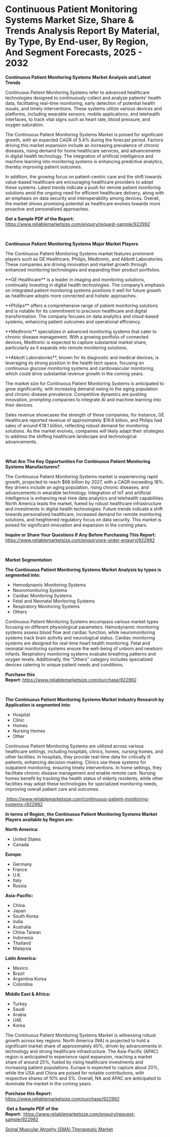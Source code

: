 <p><h1>Continuous Patient Monitoring Systems Market Size, Share & Trends Analysis Report By Material, By Type, By End-user, By Region, And Segment Forecasts, 2025 - 2032</h1></p><p><strong>Continuous Patient Monitoring Systems Market Analysis and Latest Trends</strong></p>
<p><p>Continuous Patient Monitoring Systems refer to advanced healthcare technologies designed to continuously collect and analyze patients' health data, facilitating real-time monitoring, early detection of potential health issues, and timely interventions. These systems utilize various devices and platforms, including wearable sensors, mobile applications, and telehealth interfaces, to track vital signs such as heart rate, blood pressure, and oxygen saturation.</p><p>The Continuous Patient Monitoring Systems Market is poised for significant growth, with an expected CAGR of 5.4% during the forecast period. Factors driving this market expansion include an increasing prevalence of chronic diseases, rising demand for home healthcare services, and advancements in digital health technology. The integration of artificial intelligence and machine learning into monitoring systems is enhancing predictive analytics, thereby improving patient outcomes.</p><p>In addition, the growing focus on patient-centric care and the shift towards value-based healthcare are encouraging healthcare providers to adopt these systems. Latest trends indicate a push for remote patient monitoring solutions amid the ongoing need for efficient healthcare delivery, along with an emphasis on data security and interoperability among devices. Overall, the market shows promising potential as healthcare evolves towards more proactive and personalized approaches.</p></p>
<p><strong>Get a Sample PDF of the Report:&nbsp;</strong> <a href="https://www.reliablemarketsize.com/enquiry/request-sample/922992?utm_campaign=1879&utm_medium=2&utm_source=Github&utm_content=ia&utm_term=04032025&utm_id=continuous-patient-monitoring-systems">https://www.reliablemarketsize.com/enquiry/request-sample/922992</a></p>
<p>&nbsp;</p>
<p><strong>Continuous Patient Monitoring Systems Major Market Players</strong></p>
<p><p>The Continuous Patient Monitoring Systems market features prominent players such as GE Healthcare, Philips, Medtronic, and Abbott Laboratories. These companies are driving innovation and market growth through enhanced monitoring technologies and expanding their product portfolios.</p><p>**GE Healthcare** is a leader in imaging and monitoring solutions, continually investing in digital health technologies. The company’s emphasis on integrated patient monitoring systems positions it well for future growth as healthcare adopts more connected and holistic approaches.</p><p>**Philips** offers a comprehensive range of patient monitoring solutions and is notable for its commitment to precision healthcare and digital transformation. The company focuses on data analytics and cloud-based systems, enhancing patient outcomes and operational efficiency.</p><p>**Medtronic** specializes in advanced monitoring systems that cater to chronic disease management. With a growing portfolio of connected devices, Medtronic is expected to capture substantial market share, particularly as it expands into remote monitoring solutions.</p><p>**Abbott Laboratories**, known for its diagnostic and medical devices, is leveraging its strong position in the health tech space, focusing on continuous glucose monitoring systems and cardiovascular monitoring, which could drive substantial revenue growth in the coming years.</p><p>The market size for Continuous Patient Monitoring Systems is anticipated to grow significantly, with increasing demand owing to the aging population and chronic disease prevalence. Competitive dynamics are pushing innovation, prompting companies to integrate AI and machine learning into their devices.</p><p>Sales revenue showcases the strength of these companies; for instance, GE Healthcare reported revenue of approximately $19.6 billion, and Philips had sales of around €18.1 billion, reflecting robust demand for monitoring solutions. As the market evolves, companies will likely adapt their strategies to address the shifting healthcare landscape and technological advancements.</p></p>
<p>&nbsp;</p>
<p><strong>What Are The Key Opportunities For Continuous Patient Monitoring Systems Manufacturers?</strong></p>
<p><p>The Continuous Patient Monitoring Systems market is experiencing rapid growth, projected to reach $68 billion by 2027, with a CAGR exceeding 18%. Key drivers include an aging population, rising chronic diseases, and advancements in wearable technology. Integration of IoT and artificial intelligence is enhancing real-time data analytics and telehealth capabilities. North America leads the market, fueled by robust healthcare infrastructure and investments in digital health technologies. Future trends indicate a shift towards personalized healthcare, increased demand for remote monitoring solutions, and heightened regulatory focus on data security. This market is poised for significant innovation and expansion in the coming years.</p></p>
<p><strong>Inquire or Share Your Questions If Any Before Purchasing This Report:</strong> <a href="https://www.reliablemarketsize.com/enquiry/pre-order-enquiry/922992?utm_campaign=1879&utm_medium=2&utm_source=Github&utm_content=ia&utm_term=04032025&utm_id=continuous-patient-monitoring-systems">https://www.reliablemarketsize.com/enquiry/pre-order-enquiry/922992</a></p>
<p>&nbsp;</p>
<p><strong>Market Segmentation</strong></p>
<p><strong>The Continuous Patient Monitoring Systems Market Analysis by types is segmented into:</strong></p>
<p><ul><li>Hemodynamic Monitoring Systems</li><li>Neuromonitoring Systems</li><li>Cardiac Monitoring Systems</li><li>Fetal and Neonatal Monitoring Systems</li><li>Respiratory Monitoring Systems</li><li>Others</li></ul></p>
<p><p>Continuous Patient Monitoring Systems encompass various market types focusing on different physiological parameters. Hemodynamic monitoring systems assess blood flow and cardiac function, while neuromonitoring systems track brain activity and neurological status. Cardiac monitoring systems are designed for real-time heart health monitoring. Fetal and neonatal monitoring systems ensure the well-being of unborn and newborn infants. Respiratory monitoring systems evaluate breathing patterns and oxygen levels. Additionally, the "Others" category includes specialized devices catering to unique patient needs and conditions.</p></p>
<p><strong>Purchase this Report:&nbsp;</strong><a href="https://www.reliablemarketsize.com/purchase/922992?utm_campaign=1879&utm_medium=2&utm_source=Github&utm_content=ia&utm_term=04032025&utm_id=continuous-patient-monitoring-systems">https://www.reliablemarketsize.com/purchase/922992</a></p>
<p>&nbsp;</p>
<p><strong>The Continuous Patient Monitoring Systems Market Industry Research by Application is segmented into:</strong></p>
<p><ul><li>Hospital</li><li>Clinic</li><li>Homes</li><li>Nursing Homes</li><li>Other</li></ul></p>
<p><p>Continuous Patient Monitoring Systems are utilized across various healthcare settings, including hospitals, clinics, homes, nursing homes, and other facilities. In hospitals, they provide real-time data for critically ill patients, enhancing decision-making. Clinics use these systems for outpatient monitoring, ensuring timely interventions. In home settings, they facilitate chronic disease management and enable remote care. Nursing homes benefit by tracking the health status of elderly residents, while other facilities may adopt these technologies for specialized monitoring needs, improving overall patient care and outcomes.</p></p>
<p><a href="https://www.reliablemarketsize.com/continuous-patient-monitoring-systems-r922992?utm_campaign=1879&utm_medium=2&utm_source=Github&utm_content=ia&utm_term=04032025&utm_id=continuous-patient-monitoring-systems">&nbsp;https://www.reliablemarketsize.com/continuous-patient-monitoring-systems-r922992</a></p>
<p><strong>In terms of Region, the Continuous Patient Monitoring Systems Market Players available by Region are:</strong></p>
<p>
    <p> <strong> North America: </strong>
        <ul>
            <li>United States</li>
            <li>Canada</li>
        </ul>
        </p> 
    <p> <strong> Europe: </strong>
        <ul>
            <li>Germany</li>
            <li>France</li>
            <li>U.K.</li>
            <li>Italy</li>
            <li>Russia</li>
        </ul>
        </p> 
    <p> <strong> Asia-Pacific: </strong>
        <ul>
            <li>China</li>
            <li>Japan</li>
            <li>South Korea</li>
            <li>India</li>
            <li>Australia</li>
            <li>China Taiwan</li>
            <li>Indonesia</li>
            <li>Thailand</li>
            <li>Malaysia</li>
        </ul>
        </p> 
    <p> <strong> Latin America: </strong>
        <ul>
            <li>Mexico</li>
            <li>Brazil</li>
            <li>Argentina Korea</li>
            <li>Colombia</li>
        </ul>
        </p> 
    <p> <strong> Middle East & Africa: </strong>
        <ul>
            <li>Turkey</li>
            <li>Saudi</li>
            <li>Arabia</li>
            <li>UAE</li>
            <li>Korea</li>
        </ul>
    </p>
    </p>
<p><p>The Continuous Patient Monitoring Systems Market is witnessing robust growth across key regions. North America (NA) is projected to hold a significant market share of approximately 40%, driven by advancements in technology and strong healthcare infrastructure. The Asia-Pacific (APAC) region is anticipated to experience rapid expansion, reaching a market share of around 25%, fueled by rising healthcare investments and increasing patient populations. Europe is expected to capture about 20%, while the USA and China are poised for notable contributions, with respective shares of 10% and 5%. Overall, NA and APAC are anticipated to dominate the market in the coming years.</p></p>
<p><strong>Purchase this Report: </strong><a href="https://www.reliablemarketsize.com/purchase/922992?utm_campaign=1879&utm_medium=2&utm_source=Github&utm_content=ia&utm_term=04032025&utm_id=continuous-patient-monitoring-systems">https://www.reliablemarketsize.com/purchase/922992</a></p>
<p>&nbsp;<strong>Get a Sample PDF of the Report:&nbsp;&nbsp;</strong><a href="https://www.reliablemarketsize.com/enquiry/request-sample/922992?utm_campaign=1879&utm_medium=2&utm_source=Github&utm_content=ia&utm_term=04032025&utm_id=continuous-patient-monitoring-systems">https://www.reliablemarketsize.com/enquiry/request-sample/922992</a></p>
<p><strong></strong></p>
<p><p><a href="https://github.com/FassouRP/Market-Research-Report-List-7/blob/main/spinal-muscular-atrophy-sma-therapeutic-market.md?utm_campaign=1879&utm_medium=2&utm_source=Github&utm_content=ia&utm_term=04032025&utm_id=continuous-patient-monitoring-systems">Spinal Muscular Atrophy (SMA) Therapeutic Market</a></p></p>